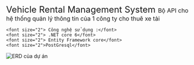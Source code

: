 <!DOCTYPE html>
<html lang="en">
<head>
    <meta charset="UTF-8">
    <meta name="viewport" content="width=device-width, initial-scale=1.0">
    <title></title>
</head>
<body>
    <font size="5"> Vehicle Rental Management System </font>
    <font size="3"> Bộ API cho hệ thống quản lý thông tin của 1 công ty cho thuê xe tải </font>

    <font size="2"> Công nghệ sử dụng :</font>
    <font size="2"> .NET core 6</font>
    <font size="2"> Entity Framework core</font>
    <font size="2">PostGresql</font>    
</body>
</html>

![ERD của dự án](https://github.com/thangndtitf/ImageResource/blob/main/VRMS_ERD.png)


